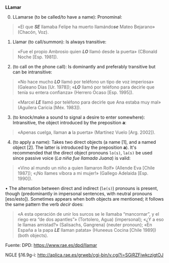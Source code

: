 **LLamar**


0) LLamarse (to be called/to have a name): Pronominal:

> «El que ***SE*** llamaba Felipe ha muerto llamándo***se*** Mateo Bejarano» (Chacón, Voz).



1) Llamar (to call/summon): Is always transitive:

> «Fue el propio Ambrosio quien ***LO*** llamó desde la puerta» (CBonald Noche [Esp. 1981]). 



2) (to call on the phone call): Is dominantly and preferably transitive but can be intransitive:

> «No hace mucho ***LO*** llamó por teléfono un tipo de voz imperiosa» (Galeano Días [Ur. 1978]);
> «***LO*** llamó por teléfono para decirle que tenía su entera confianza» (Herrero Ocaso [Esp. 1995]).


> «Marcel ***LE*** llamó por teléfono para decirle que Ana estaba muy mal» (Aguilera Caricia [Méx. 1983]).



3) (to knock/make a sound to signal a desire to enter somewhere): Intransitive, the object introduced by the preposition **a**:

> «Apenas cuelga, llaman **a** la puerta» (Martínez Vuelo [Arg. 2002]).



4) (to apply a name): Takes two direct objects (a name [1], and a named object [2]. The latter is introduced by the preposition **a**). It's recommended that the direct object pronouns `lo(s)`, `la(s)` be used since passive voice (*La niña fue llamada Juana*) is valid:

> «Vino al mundo un niño a quien llamaron Rolf» (Allende Eva [Chile 1987]);
> «¡No llames víbora a mi mujer!» (Gallego Adelaida [Esp. 1990]).



• The alternation between direct and indirect (`le(s)`) pronouns is present, though (predominantly in impersonal sentences, with neutral pronouns [eso/esto]). Sometimes appears when both objects are mentioned; it follows the same pattern the verb *decir* does:

> «A esta operación de unir los surcos se le llamaba “mancornar”, y el riego era “de dos apantles”» (Tortolero, Agua) (impersonal);
> «¿Y a eso le llamas amistad?» (Salisachs, Gangrena) (neuter pronoun);
> «En España a la papa ***LE*** llaman patata»  (Huneeus Cocina [Chile 1989]) (both objects).



Fuente: DPD: <https://www.rae.es/dpd/llamar>


NGLE §16.9g-i: <http://aplica.rae.es/grweb/cgi-bin/v.cgi?i=SGiRZFiwkczjgtOJ>
